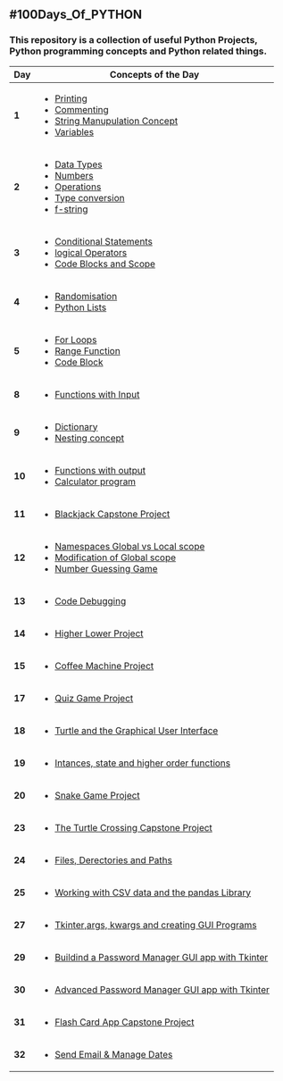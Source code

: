 ## #100Days_Of_PYTHON
### This repository is a collection of useful Python Projects, Python programming concepts and Python related things.

| **Day** | **Concepts of the Day**                                                                                                                      |
| ------- | -------------------------------------------------------------------------------------------------------------------------------------------- |
| **1**   | [<ul><li>Printing</li><li>Commenting</li><li>String Manupulation Concept</li><li>Variables</li></ul>](/Python-code/Day_1/)                   |
| **2**   | [<ul><li>Data Types</li><li>Numbers</li><li>Operations</li><li>Type conversion</li><li>f-string</li></ul>](/Python-code/Day_2/)              |
| **3**   | [<ul><li>Conditional Statements</li><li>logical Operators</li><li>Code Blocks and Scope</li></ul>](/Python-code/Day-3/)                      |
| **4**   | [<ul><li>Randomisation</li><li>Python Lists</li></ul>](/Python-code/Day_4/)                                                                  |
| **5**   | [<ul><li>For Loops</li><li>Range Function</li><li>Code Block</li></ul>](/Python-code/Day_5/)                                                 |
| **8**   | [<ul><li>Functions with Input</li></ul>](/Python-code/Day_8/)                                                                                |
| **9**   | [<ul><li>Dictionary</li><li>Nesting concept</li></ul>](/Python-code/Day_9/)                                                                  |
| **10**  | [<ul><li>Functions with output</li><li>Calculator program</li></ul>](/Python-code/Day_10/)                                                   |
| **11**  | [<ul><li>Blackjack Capstone Project</li></ul>](/Python-code/Day_11/)                                                                         |
| **12**  | [<ul><li>Namespaces Global vs Local scope</li><li>Modification of Global scope</li><li>Number Guessing Game</li></ul>](/Python-code/Day_12/) |
| **13**  | [<ul><li>Code Debugging</li></ul>](/Python-code/Day_13/)                                                                                     |
| **14**  | [<ul><li>Higher Lower Project</li></ul>](/Python-code/Day_14/)                                                                               |
| **15**  | [<ul><li>Coffee Machine Project</li></ul>](/Python-code/Day_15/)                                                                             |
| **17**  | [<ul><li>Quiz Game Project</li></ul>](/Python-code/Day_17/)                                                                                  |
| **18**  | [<ul><li>Turtle and the Graphical User Interface</li></ul>](/Python-code/Day_18/)                                                            |
| **19**  | [<ul><li>Intances, state and higher order functions</li></ul>](/Python-code/Day_19/)                                                         |
| **20**  | [<ul><li>Snake Game Project</li></ul>](/Python-code/Day_20/)                                                                                 |
| **23**  | [<ul><li>The Turtle Crossing Capstone Project</li></ul>](/Python-code/Day_23/)                                                               |
| **24**  | [<ul><li>Files, Derectories and Paths</li></ul>](/Python-code/Day_24/)                                                                       |
| **25**  | [<ul><li>Working with CSV data and the pandas Library</li></ul>](/Python-code/Day_24/)                                                       |
| **27**  | [<ul><li>Tkinter,args, kwargs and creating GUI Programs</li></ul>](Python-code/Day_27/)                                                      |
| **29**  | [<ul><li>Buildind a Password Manager GUI app with Tkinter</li></ul>](Python-code/Day-29/)                                                    |
| **30**  | [<ul><li>Advanced Password Manager GUI app with Tkinter</li></ul>](Python-code/Day-30/)                                                      |
| **31**  | [<ul><li>Flash Card App Capstone Project</li></ul>](Python-code/Day-31/)                                                                     |
| **32**  | [<ul><li>Send Email & Manage Dates</li></ul>](Python-code/Day-31/)                                                                     |



